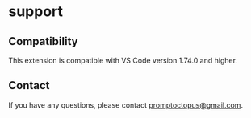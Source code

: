 # support

## Compatibility
This extension is compatible with VS Code version 1.74.0 and higher.

## Contact
If you have any questions, please contact promptoctopus@gmail.com.